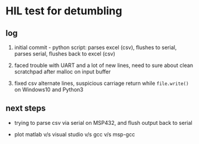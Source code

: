 # HIL test for detumbling

## log
1) initial commit - python script: parses excel (csv), flushes to serial, parses serial, flushes back to excel (csv)

2) faced trouble with UART and a lot of new lines, need to sure about clean scratchpad after malloc on input buffer

3) fixed csv alternate lines, suspicious carriage return while `file.write()` on Windows10 and Python3


## next steps 

- trying to parse csv via serial on MSP432, and flush output back to serial

- plot matlab v/s visual studio v/s gcc v/s msp-gcc 




